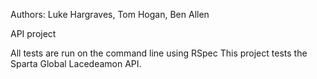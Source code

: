 Authors: Luke Hargraves, Tom Hogan, Ben Allen

API project

All tests are run on the command line using RSpec
This project tests the Sparta Global Lacedeamon API.